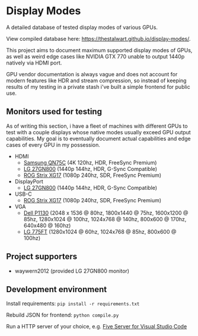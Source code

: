 # Display Modes

A detailed database of tested display modes of various GPUs.

View compiled database here: <https://thestalwart.github.io/display-modes/>.

This project aims to document maximum supported display modes of GPUs,
as well as weird edge cases like NVIDIA GTX 770 unable to output 1440p natively via HDMI port.

GPU vendor documentation is always vague
and does not account for modern features like HDR and stream compression,
so instead of keeping results of my testing in a private stash
i've built a simple frontend for public use.

## Monitors used for testing

As of writing this section, i have a fleet of machines with different GPUs to test with a couple displays whose native modes usually exceed GPU output capabilities.
My goal is to eventually document actual capabilities and edge cases of every GPU in my possession.

- HDMI
  - [Samsung QN75C](https://www.rtings.com/tv/reviews/samsung/qn85c-qn85cd-qled) (4K 120hz, HDR, FreeSync Premium)
  - [LG 27GN800](https://www.lg.com/us/monitors/lg-27gn800-b-gaming-monitor) (1440p 144hz, HDR, G-Sync Compatible)
  - [ROG Strix XG17](https://rog.asus.com/us/monitors/below-23-inches/rog-strix-xg17ahpe-model/spec/) (1080p 240hz, SDR, FreeSync Premium)
- DisplayPort
  - [LG 27GN800](https://www.lg.com/us/monitors/lg-27gn800-b-gaming-monitor) (1440p 144hz, HDR, G-Sync Compatible)
- USB-C
  - [ROG Strix XG17](https://rog.asus.com/us/monitors/below-23-inches/rog-strix-xg17ahpe-model/spec/) (1080p 240hz, SDR, FreeSync Premium)
- VGA
  - [Dell P1130](https://icecat.biz/en/p/dell/200-23385/monitors+crt-p1130-4702527.html) (2048 x 1536 @ 80hz, 1800x1440 @ 75hz, 1600x1200 @ 85hz, 1280x1024 @ 100hz, 1024x768 @ 140hz, 800x600 @ 170hz, 640x480 @ 160hz)
  - [LG 775FT](https://www.manualslib.com/manual/769275/Lg-Flatron-775ft.html?page=18#manual) (1280x1024 @ 60hz, 1024x768 @ 85hz, 800x600 @ 100hz)

## Project supporters

- waywern2012 (provided LG 27GN800 monitor)

## Development environment

Install requirements:
`pip install -r requirements.txt`

Rebuild JSON for frontend:
`python compile.py`

Run a HTTP server of your choice, e.g. [Five Server for Visual Studio Code](https://marketplace.visualstudio.com/items?itemName=yandeu.five-server)
